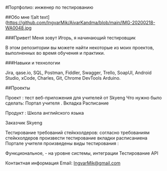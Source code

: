 #Портфолио: инженер по тестированию

##Обо мне 
![alt text](https://github.com/IngvarMik/AivarKandma/blob/main/IMG-20200218-WA0048.jpg

###Привет! Меня зовут Игорь, я начинающий тестировщик 

В этом репозитории вы можете найти некоторые из моих проектов, выполненных во время обучения и практики.

###Навыки и технологии

Jira,
qase.io,
SQL,
Postman,
Fiddler,
Swagger,
Trello,
SoapUI,
Android Studio,
xCode, 
Charles,
Git,
Chrome DevTools
Arduino.

##Проекты

Проект : тест веб-приложения для учителей от Skyeng
Что нужно было сделать:
Портал учителя . Вкладка Расписание

Продукт : Школа английского языка

Заказчик Skyeng

Тестирование требований стейкхолдеров: 
согласно требованиям стейкхолдеров произвести тестирование вкладки расписаниена Портале учителя
произведены виды тестирования :

Функциональное, - на уровне системы, интеграции
Тестирование API 



Контактная информация 
Email: IngvarMik@gmail.com 
                                     


